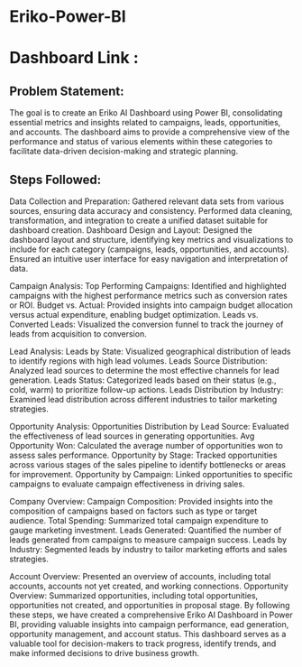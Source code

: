 # Eriko-Power-BI

# Dashboard Link : 

## Problem Statement:

The goal is to create an Eriko AI Dashboard using Power BI, consolidating essential metrics and insights related to campaigns, leads, opportunities, and accounts. 
The dashboard aims to provide a comprehensive view of the performance and status of various elements within these categories to facilitate data-driven decision-making and strategic planning.

## Steps Followed:

Data Collection and Preparation: Gathered relevant data sets from various sources, ensuring data accuracy and consistency. 
Performed data cleaning, transformation, and integration to create a unified dataset suitable for dashboard creation.
Dashboard Design and Layout: Designed the dashboard layout and structure, 
identifying key metrics and visualizations to include for each category (campaigns, leads, opportunities, and accounts). Ensured an intuitive user interface for easy navigation and interpretation of data.

Campaign Analysis:
Top Performing Campaigns: Identified and highlighted campaigns with the highest performance metrics such as conversion rates or ROI.
Budget vs. Actual: Provided insights into campaign budget allocation versus actual expenditure, enabling budget optimization.
Leads vs. Converted Leads: Visualized the conversion funnel to track the journey of leads from acquisition to conversion.

Lead Analysis:
Leads by State: Visualized geographical distribution of leads to identify regions with high lead volumes.
Leads Source Distribution: Analyzed lead sources to determine the most effective channels for lead generation.
Leads Status: Categorized leads based on their status (e.g., cold, warm) to prioritize follow-up actions.
Leads Distribution by Industry: Examined lead distribution across different industries to tailor marketing strategies.

Opportunity Analysis:
Opportunities Distribution by Lead Source: Evaluated the effectiveness of lead sources in generating opportunities.
Avg Opportunity Won: Calculated the average number of opportunities won to assess sales performance.
Opportunity by Stage: Tracked opportunities across various stages of the sales pipeline to identify bottlenecks or areas for improvement.
Opportunity by Campaign: Linked opportunities to specific campaigns to evaluate campaign effectiveness in driving sales.

Company Overview:
Campaign Composition: Provided insights into the composition of campaigns based on factors such as type or target audience.
Total Spending: Summarized total campaign expenditure to gauge marketing investment.
Leads Generated: Quantified the number of leads generated from campaigns to measure campaign success.
Leads by Industry: Segmented leads by industry to tailor marketing efforts and sales strategies.

Account Overview: Presented an overview of accounts, including total accounts, accounts not yet created, and working connections.
Opportunity Overview: Summarized opportunities, including total opportunities, opportunities not created, and opportunities in proposal stage.
By following these steps, we have created a comprehensive Eriko AI Dashboard in Power BI, providing valuable insights into campaign performance, 
ead generation, opportunity management, and account status. This dashboard serves as a valuable tool for decision-makers to track progress, 
identify trends, and make informed decisions to drive business growth.

